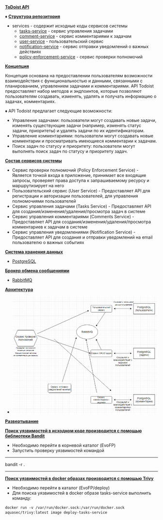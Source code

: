 **[ToDoist API](https://github.com/maaaaQ/EvoFP)**

♦ **[Структура репозитория](https://github.com/maaaaQ/EvoFP#структура-репозитория)**

- services - содержит исходные коды сервисов системы
  - [tasks-service](https://github.com/maaaaQ/EvoFP/tree/developer/services/tasks-service) - сервис управления задачами
  - [comment-service](https://github.com/maaaaQ/EvoFP/tree/developer/services/comment-service) - сервис комментариями к задачам
  - [user-service](https://github.com/maaaaQ/EvoFP/tree/developer/services/user-service) - пользовательский сервис
  - [notification-service](https://github.com/maaaaQ/EvoFP/tree/developer/services/notification-service) - сервис отправки уведомлений о важных действиях
  - [policy-enforcement-service](https://github.com/maaaaQ/EvoFP/tree/developer/services/policy-enforcement-service) - сервис проверки полномочий

**[Концепция](https://github.com/maaaaQ/EvoFP#концепция)**

Концепция основана на предоставлении пользователям возможности взаимодействия с функциональностью и данными, связанными с планированием, управлением задачами и комментариями.
API Todoist предоставляет набор методов и эндпоинтов, которые позволяют пользователям создавать, изменять, удалять и получать информацию о задачах, комментариях.

♦ API Todoist предлагает следующие возможности:

- Управление задачами: пользователи могут создавать новые задачи, изменять существующие задачи (например, изменять статус задачи, приоритеты) и удалять задачи по их идентификаторам.
- Управление комментариями: пользователи могут создавать новые комментарии и просматривать имеющиеся комментарии к задачам.
- Поиск задач по статусу и приоритету: пользователи могут выполнять поиск задач по статусу и приоритету задач.

**[Состав сервисов системы](https://github.com/maaaaQ/EvoFP#состав-сервисов-системы)**

- Сервис проверки полномочий (Policy Enforcement Service) - Является точкой входа в приложение, принимает все входящие запросы, проверяет права доступа к запрашиваемому ресурсу и маршрутизирует на него
- Пользовательский сервис (User Service) - Предоставляет API для регистрации и авторизации пользователей, для управления полномочиями пользователей
- Сервис управления задачами (Tasks Service) - Предоставляет API для создания/изменения/удаления/просмотра задач в системе
- Сервис управления комментариями (Comments Service) - Предоставляет API для создания/изменения/удаления/просмотра комментариев к задачам в системе
- Сервис управления уведомлениями (Notification Service) - Предоставляет API для создания и отправки уведомлений на email пользователю о важных событиях

**[Система хранения данных](https://github.com/maaaaQ/EvoFP#система-хранения-данных)**

- [PostgreSQL](https://www.postgresql.org/)

**[Брокер обмена сообщениями](https://github.com/maaaaQ/EvoFP#брокер-обмена-сообщениями)**

- [RabbitMQ](https://www.rabbitmq.com/)

**[Архитектура](https://github.com/maaaaQ/EvoFP#архитектура)**

- ![Архитектура](https://github.com/maaaaQ/EvoFP/blob/developer/architecture.png)

**[Развертывание](https://github.com/maaaaQ/EvoFP/tree/developer/deploy)**

**[Поиск уязвимостей в исходном коде производится с помощью библиотеки Bandit](https://github.com/PyCQA/bandit)**

- Необходимо перейти в корневой каталог (EvoFP)
- Запустить проверку уязвимостей командой

---

bandit -r .

---

**[Поиск уязвимостей в docker образах производится с помощью Trivy](https://github.com/aquasecurity/trivy)**

- Необходимо перейти в каталог (EvoFP/deploy)
- Для поиска уязвимостей в docker образе tasks-service выполнить команду:

```
docker run -v /var/run/docker.sock:/var/run/docker.sock aquasec/trivy:latest image deploy-tasks-service
```
